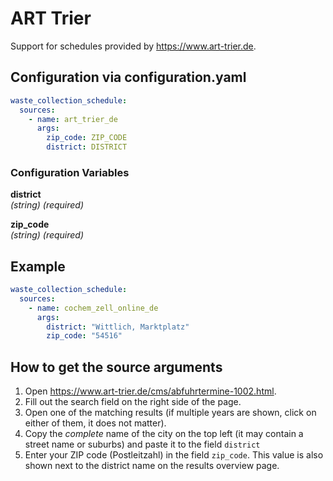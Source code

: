 # ART Trier

Support for schedules provided by <https://www.art-trier.de>.

## Configuration via configuration.yaml

```yaml
waste_collection_schedule:
  sources:
    - name: art_trier_de
      args:
        zip_code: ZIP_CODE
        district: DISTRICT
```

### Configuration Variables

**district**  
_(string) (required)_

**zip_code**  
_(string) (required)_

## Example

```yaml
waste_collection_schedule:
  sources:
    - name: cochem_zell_online_de
      args:
        district: "Wittlich, Marktplatz"
        zip_code: "54516"
```

## How to get the source arguments

1. Open <https://www.art-trier.de/cms/abfuhrtermine-1002.html>.
2. Fill out the search field on the right side of the page.
3. Open one of the matching results (if multiple years are shown, click on either of them, it does not matter).
4. Copy the _complete_ name of the city on the top left (it may contain a street name or suburbs) and paste it to the field `district`
5. Enter your ZIP code (Postleitzahl) in the field `zip_code`. This value is also shown next to the district name on the results overview page.
